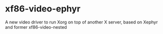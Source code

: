 xf86-video-ephyr
================

A new video driver to run Xorg on top of another X server, based on Xephyr and former xf86-video-nested
